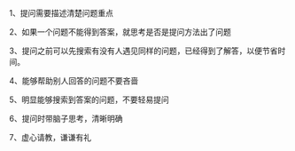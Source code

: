 1、提问需要描述清楚问题重点

2、如果一个问题不能得到答案，就思考是否是提问方法出了问题

3、提问之前可以先搜索有没有人遇见同样的问题，已经得到了解答，以便节省时间。

4、能够帮助别人回答的问题不要吝啬

5、明显能够搜索到答案的问题，不要轻易提问

6、提问时带脑子思考，清晰明确

7、虚心请教，谦谦有礼

